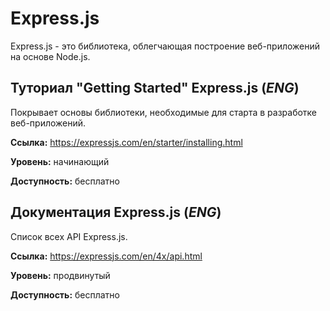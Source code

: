 # Express.js

Express.js - это библиотека, облегчающая построение веб-приложений на основе Node.js.

## Туториал "Getting Started" Express.js (*ENG*)

Покрывает основы библиотеки, необходимые для старта в разработке веб-приложений.

**Ссылка:** https://expressjs.com/en/starter/installing.html

**Уровень:** начинающий

**Доступность:** бесплатно

## Документация Express.js (*ENG*)

Список всех API Express.js.

**Ссылка:** https://expressjs.com/en/4x/api.html

**Уровень:** продвинутый

**Доступность:** бесплатно